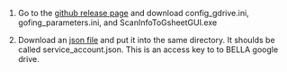 1. Go to the [github release page](https://github.com/GEECS-BELLA/GEECS-Plugins/releases) and download config_gdrive.ini, gofing_parameters.ini, and ScanInfoToGsheetGUI.exe


2. Download an [json file](https://drive.google.com/file/d/1q3kZ9eK_sg6X9vrSyA4xOed_7NVv9z0U/view?usp=sharing) and put it into the same directory. It shoulds be called service_account.json. This is an access key to to BELLA google drive.


